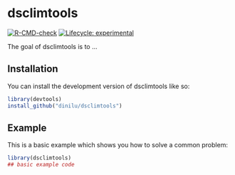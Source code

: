 
# dsclimtools

<!-- badges: start -->
[![R-CMD-check](https://github.com/dinilu/dsclimtools/actions/workflows/R-CMD-check.yaml/badge.svg)](https://github.com/dinilu/dsclimtools/actions/workflows/R-CMD-check.yaml)
[![Lifecycle: experimental](https://img.shields.io/badge/lifecycle-experimental-orange.svg)](https://lifecycle.r-lib.org/articles/stages.html#experimental)
<!-- badges: end -->

The goal of dsclimtools is to ...

## Installation

You can install the development version of dsclimtools like so:

``` r
library(devtools)
install_github("dinilu/dsclimtools")
```

## Example

This is a basic example which shows you how to solve a common problem:

``` r
library(dsclimtools)
## basic example code
```

